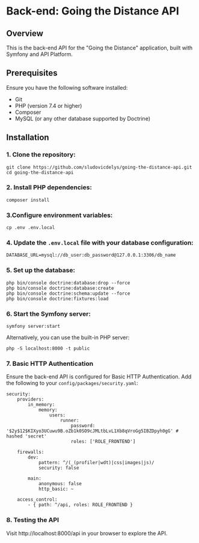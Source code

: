 # Back-end: Going the Distance API
## Overview
This is the back-end API for the "Going the Distance" application, built with Symfony and API Platform.

## Prerequisites
Ensure you have the following software installed:

- Git
- PHP (version 7.4 or higher)
- Composer
- MySQL (or any other database supported by Doctrine)

## Installation
### 1. Clone the repository:

```
git clone https://github.com/sludovicdelys/going-the-distance-api.git
cd going-the-distance-api
```

### 2. Install PHP dependencies:

```
composer install
```

### 3.Configure environment variables:

```
cp .env .env.local
```

### 4. Update the `.env.local` file with your database configuration:

```
DATABASE_URL=mysql://db_user:db_password@127.0.0.1:3306/db_name
```

### 5. Set up the database:

```
php bin/console doctrine:database:drop --force
php bin/console doctrine:database:create
php bin/console doctrine:schema:update --force
php bin/console doctrine:fixtures:load
```

### 6. Start the Symfony server:

```
symfony server:start
```

Alternatively, you can use the built-in PHP server:

```
php -S localhost:8000 -t public
```

### 7. Basic HTTP Authentication
Ensure the back-end API is configured for Basic HTTP Authentication. Add the following to your `config/packages/security.yaml`:

```
security:
    providers:
        in_memory:
            memory:
                users:
                    runner:
                        password: '$2y$12$KIXyo3UCuwu9B.oZb1k0SO9cJMLtbLvL1Xb8qVroGg5IBZDpyh0gG' # hashed 'secret'
                        roles: ['ROLE_FRONTEND']

    firewalls:
        dev:
            pattern: ^/(_(profiler|wdt)|css|images|js)/
            security: false

        main:
            anonymous: false
            http_basic: ~

    access_control:
        - { path: ^/api, roles: ROLE_FRONTEND }
```

### 8. Testing the API
Visit http://localhost:8000/api in your browser to explore the API.
